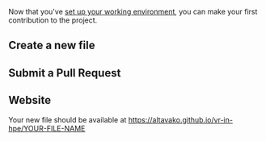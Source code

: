 Now that you've [set up your working environment](./setting-up.md), you can make your first contribution to the project.

## Create a new file


## Submit a Pull Request


## Website

Your new file should be available at https://altavako.github.io/vr-in-hpe/YOUR-FILE-NAME